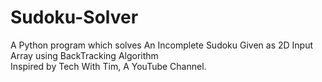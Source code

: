 # Sudoku-Solver
A Python program which solves An Incomplete Sudoku Given as 2D Input Array using BackTracking Algorithm <br/>
Inspired by Tech With Tim, A YouTube Channel.
